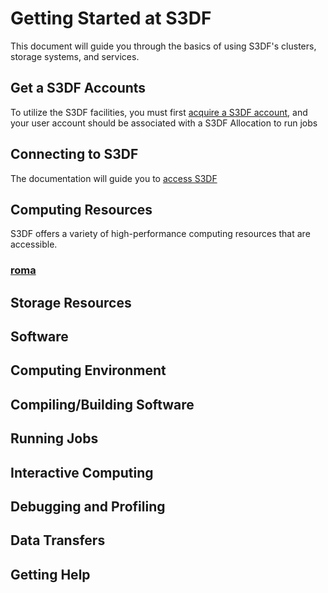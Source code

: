 # Getting Started at S3DF

This document will guide you through the basics of using S3DF's clusters, storage systems, and services.

## Get a S3DF Accounts

To utilize the S3DF facilities, you must first [acquire a S3DF account](accounts.md#account), and your user account should be associated with a S3DF Allocation to run jobs

## Connecting to S3DF

The documentation will guide you to [access S3DF](accounts.md#connect)

## Computing Resources 
S3DF offers a variety of high-performance computing resources that are accessible. 
### [roma](systems.md#roma)

## Storage Resources



## Software

## Computing Environment

## Compiling/Building Software

## Running Jobs

## Interactive Computing

## Debugging and Profiling

## Data Transfers

## Getting Help
